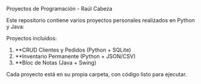Proyectos de Programación - Raúl Cabeza

Este repositorio contiene varios proyectos personales realizados en Python y Java:

Proyectos incluidos:

1. **CRUD Clientes y Pedidos (Python + SQLite)
2. **Inventario Permanente (Python + JSON/CSV)
3. **Bloc de Notas (Java + Swing)

Cada proyecto está en su propia carpeta, con código listo para ejecutar.
